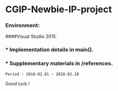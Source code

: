 # CGIP-Newbie-IP-project
### Environment:
####Visual Studio 2015.
### * Implementation details in main().
### * Supplementary materials in /references.

```
Period : 2018.02.01 ~ 2018.02.28
```

Good luck !